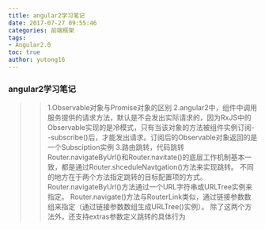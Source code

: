 ```yaml
---
title: angular2学习笔记
date: 2017-07-27 09:55:46
categories: 前端框架
tags:
- Angular2.0
toc: true
author: yutong16
---
```

### angular2学习笔记

>> 1.Observable对象与Promise对象的区别
>> 2.angular2中，组件中调用服务提供的请求方法，默认是不会发出实际请求的，因为RxJS中的Observable实现的是冷模式，只有当该对象的方法被组件实例订阅--subscribe()后，才能发出请求。订阅后的Observable对象返回的是一个Subsciption实例
>> 3.路由跳转，代码跳转Router.navigateByUrl()和Router.navitate()的底层工作机制基本一致，都是通过Router.shceduleNavtgation()方法来实现跳转。
不同的地方在于两个方法指定跳转的目标配置项的方式。Router.navigateByUrl()方法通过一个URL字符串或URLTree实例来指定。
Router.navigate()方法与RouterLink类似，通过链接参数数组来指定（通过链接参数数组生成URLTree()实例）。
除了这两个方法外，还支持extras参数定义跳转的具体行为